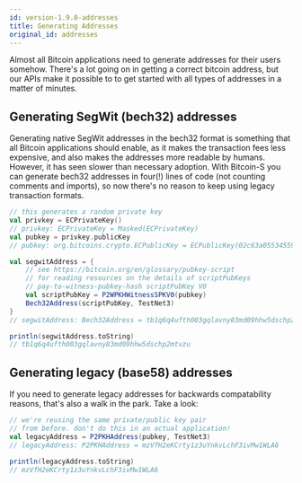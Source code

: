```yaml
---
id: version-1.9.0-addresses
title: Generating Addresses
original_id: addresses
---
```


Almost all Bitcoin applications need to generate addresses
for their users somehow. There's a lot going on in getting
a correct bitcoin address, but our APIs make it possible to
to get started with all types of addresses in a matter of
minutes.

## Generating SegWit (bech32) addresses

Generating native SegWit addresses in the bech32 format
is something that all Bitcoin applications should enable,
as it makes the transaction fees less expensive, and also
makes the addresses more readable by humans. However, it
has seen slower than necessary adoption. With Bitcoin-S
you can generate bech32 addresses in four(!) lines of code
(not counting comments and imports), so now there's no
reason to keep using legacy transaction formats.


```scala
// this generates a random private key
val privkey = ECPrivateKey()
// privkey: ECPrivateKey = Masked(ECPrivateKey)
val pubkey = privkey.publicKey
// pubkey: org.bitcoins.crypto.ECPublicKey = ECPublicKey(02c63a055345597ed4b64040789c912bad7862250b318638aa76f76651e39bfab9)

val segwitAddress = {
    // see https://bitcoin.org/en/glossary/pubkey-script
    // for reading resources on the details of scriptPubKeys
    // pay-to-witness-pubkey-hash scriptPubKey V0
    val scriptPubKey = P2WPKHWitnessSPKV0(pubkey)
    Bech32Address(scriptPubKey, TestNet3)
}
// segwitAddress: Bech32Address = tb1q6q4ufth003gqlavny83md09hhw5dschp2mtvzu

println(segwitAddress.toString)
// tb1q6q4ufth003gqlavny83md09hhw5dschp2mtvzu
```

## Generating legacy (base58) addresses

If you need to generate legacy addresses for backwards
compatability reasons, that's also a walk in the park.
Take a look:

```scala
// we're reusing the same private/public key pair
// from before. don't do this in an actual application!
val legacyAddress = P2PKHAddress(pubkey, TestNet3)
// legacyAddress: P2PKHAddress = mzVfH2eKCrty1z3uYnkvLchF3ivMw1WLA6

println(legacyAddress.toString)
// mzVfH2eKCrty1z3uYnkvLchF3ivMw1WLA6
```
